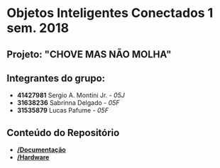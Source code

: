 # Objetos Inteligentes Conectados 1 sem. 2018

## Projeto: "CHOVE MAS NÃO MOLHA"

## Integrantes do grupo:

* **41427981**  Sergio A. Montini Jr. - *05J*
* **31638236**  Sabrinna Delgado - *05F*
* **31535879**  Lucas Pafume - *05F*

## Conteúdo do Repositório
* **[/Documentação](/docs/1-visao/index.md)**
* **[/Hardware](/docs/hardware/index.md)**
